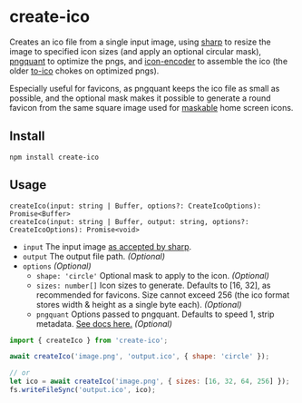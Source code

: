 # create-ico

Creates an ico file from a single input image, using [sharp](https://sharp.pixelplumbing.com/) to resize the image to specified icon sizes (and apply an optional circular mask), [pngquant](https://pngquant.org/) to optimize the pngs, and [icon-encoder](https://github.com/shockpkg/icon-encoder) to assemble the ico (the older [to-ico](https://www.npmjs.com/package/to-ico) chokes on optimized pngs).

Especially useful for favicons, as pngquant keeps the ico file as small as possible, and the optional mask makes it possible to generate a round favicon from the same square image used for [maskable](https://web.dev/maskable-icon/) home screen icons.

## Install

`npm install create-ico`

## Usage

`createIco(input: string | Buffer, options?: CreateIcoOptions): Promise<Buffer>`  
`createIco(input: string | Buffer, output: string, options?: CreateIcoOptions): Promise<void>`

- `input` The input image [as accepted by sharp](https://sharp.pixelplumbing.com/api-constructor).
- `output` The output file path. _(Optional)_
- `options` _(Optional)_
  - `shape: 'circle'` Optional mask to apply to the icon. _(Optional)_
  - `sizes: number[]` Icon sizes to generate. Defaults to [16, 32], as recommended for favicons. Size cannot exceed 256 (the ico format stores width & height as a single byte each). _(Optional)_
  - `pngquant` Options passed to pngquant. Defaults to speed 1, strip metadata. [See docs here.](https://www.npmjs.com/package/imagemin-pngquant#options) _(Optional)_

```js
import { createIco } from 'create-ico';

await createIco('image.png', 'output.ico', { shape: 'circle' });

// or
let ico = await createIco('image.png', { sizes: [16, 32, 64, 256] });
fs.writeFileSync('output.ico', ico);
```
